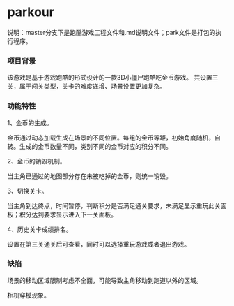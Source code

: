 # parkour
说明：master分支下是跑酷游戏工程文件和.md说明文件；park文件是打包的执行程序。
### 项目背景
该游戏是基于游戏跑酷的形式设计的一款3D小僵尸跑酷吃金币游戏。
共设置三关，属于闯关类型，关卡的难度递增、场景设置更加复杂。
### 功能特性
1、金币的生成。

金币通过动态加载生成在场景的不同位置。每组的金币等距，初始角度随机，自转。生成的金币数量不同，类别不同的金币对应的积分不同。

2、金币的销毁机制。

当主角已通过的地图部分存在未被吃掉的金币，则统一销毁。

3、切换关卡。

当主角到达终点，时间暂停，判断积分是否满足通关要求，未满足显示重玩此关面板；积分达到要求显示进入下一关面板。

4、历史关卡成绩排名。

设置在第三关通关后可查看，同时可以选择重玩游戏或者退出游戏。
### 缺陷
场景的移动区域限制考虑不全面，可能导致主角移动到跑道以外的区域。

相机穿模现象。




